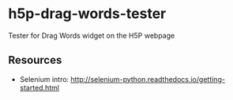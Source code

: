 # h5p-drag-words-tester
Tester for Drag Words widget on the H5P webpage




## Resources
* Selenium intro: http://selenium-python.readthedocs.io/getting-started.html

